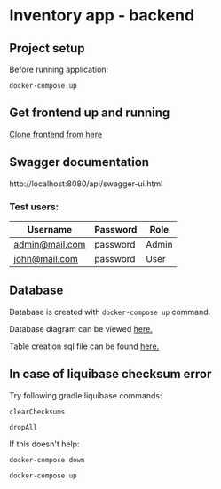 # Inventory app - backend

## Project setup

Before running application:

```
docker-compose up
```

## Get frontend up and running
[Clone frontend from here](https://github.com/borzah/inventory-system-frontend)

## Swagger documentation

http://localhost:8080/api/swagger-ui.html


### Test users:

| Username         |   Password | Role   |
|------------------|------------|--------|
|  admin@mail.com  | password   | Admin  |
|  john@mail.com  | password   | User    |

## Database

Database is created with ```docker-compose up``` command.

Database diagram can be viewed [here.](https://viewer.diagrams.net/?target=blank&highlight=0000ff&edit=_blank&layers=1&nav=1&title=inventory-database.drawio#R5VxLb6s4FP41WbYCm0dYtmk7L410pS7mzqqi4CZoeETgNMn8%2BjHBhuBDAyQQd8JdXMUHY8P5zvuYzvAi2v2SuuvVn4lPwhnS%2FN0MP80QMk3M%2Fs8Je07AVkFYpoFfkPSK8Br8SzhR49RN4JOsNpEmSUiDdZ3oJXFMPFqjuWmabOvTPpKwvuvaXRJAePXcEFL%2FCny6KqjOXKvov5JguRI7Y4dfiVwxmROylesn2yMSfp7hRZoktPgV7RYkzHkn%2BFLc9%2FLF1fLBUhLTLjfcJejp3dwvXn5%2FNj4%2Bafr0RP64E2z%2BdMMNf2P%2BtHQvWJAmm9gn%2BSr6DD9uVwElr2vXy69uGeaMtqJRyC%2Fz5UhKye7LB9XL12diQ5KI0HTPpogbxENxkRG83lb81zVOWx3xHmFOdDnmy3Lpii3sB%2BdMHy7pDVyyQrbv4zv7scx%2F%2FEZJJIhsk5IO2MkYQ%2Bs8y2ia%2FEMWSZikjBInMZv5%2BBGEoURyw2AZs6HHGEkY%2FTFnc8Bk9YFfiALfz7dpBKmCURsIJ6MVJ6MJptFQQu2yTGL%2FIbcKFVOB7BIfWIRWjhy9stnwyoKWktClwWd9%2BSY%2B8B1%2BJAHb%2BEvFKLVALJElm9Qj%2FK5jUyAthNoWom66JBQsxFjn7o%2BmrfMJ2YkHtpr3qVAuVqwwL3l6gRhgIAZMGaI3dtNkVLGUFGW6aDSDELsRmRAMWDUMJoAhj4BIOi1tMFXDYAEYNtnUQLBVg2ADEDyXkmWS7qcFhKMaiDkAwmdAvLl%2B%2Ft6TwQEp99EOxIFkXhqsaZDEEwJCtZcWCx8BwbxD4IZv8SZ6ZxybDhSqPTWCmf4hbl2ngTehwBWpdtYidf%2FOdSlsQSY1Fqbs0bgEU11Yl4ryCuekC1NNQF1XmmE2DLh%2FU5UpPJdYeW5lCizUuzJVA26A8hKCuVyQq9ikcgisutaLYDJXoPC%2BpySbDhCGphgI3NQaUeyo8bmOGtTBh2NTUzwjeeoFr0ZMy1nj7%2BascVNQ1cdZk11Af%2BYMutc0m4%2F%2FPox1B%2FHx045z8DDYi0HMXqC41XEcQeD3zktCdfNhtD9a6gfLGxkbclyrGTKxazTBXvngtjuof%2BGWWyeqik8wlsymLD1d45PS8QlplWP7gTpn2JL3cXo%2B1%2Bn5pd9onj9OZw7DMHgSFVhg4lRHTxi2hW6%2BHyGDoD5ygolEqQ233SYFUCDVUMBsAnD%2F2kGsoZk1JjW1C64dxMLGDQhiXw7t5WmFsAZuh%2Bq68gw7O4D7%2F%2Bt6E1AO5NxjaZWuIZ3ZYa2BojrD%2FHKrUQMvIXzTOgYC1FJ1n8%2BAtRIOw237e%2BO7dfkMWI0p3mZa%2BqC6yWfASsvNpyEABNWncQyYhgDuX72Aa9cNRoO9aA59jdG41JQhSKHvw3r9lsvvxIJfrRWr68pzU5JyS7GvrByWkxeLq39GfcGuYbDRb9mhImJU39W%2BwgcCBsyObt%2FtaI18VqalJsxIcgxuPA6WQFDt%2Bk2Yj6zdLNsm6YQ0QfmnMiZMRtIknJAaKP9KxoR5yOFAekqWQcY4dsun0gEYquM3E%2FamAPeP4jcvZBYr8GaNHXj9XtPFuOiiY9OanezAf9VD%2F3k8KNZC5ux0Q37WMZLs0GcXRqq9z243w32d2BRJ4ZxunVmUxWZ9ITTSF6ryUSHE0%2FNRA1CzQ8rdKuJCKHVJKHWjRSovPBLSKoFFQUGVBMrVfHzuN9KmJMoXH0Tttg2ufyLd9bHGldd%2B7aTT8trXiB7bcqNmy02s97blSkyy2nKBXHw%2F92g2liW1o0YMJYXiRNTNFnYMyReV40tN17Vsl3jgUY2R1e945sn4UKvbk9PWRBiwO41ZonndiulzfVyv22qNBBdarVGBkSoZhx%2BKWOfJuFNfRx%2FpHKa0DXbMXk%2FFURlXIYaIJrlC5LKt4ZpW2OUZZiVeVm0%2BA5ynLGadq%2BvyIRO5UzVUPuPIpl8%2F%2BVxgvnEFE24PLLH1FN9A%2FQW2Ztw1SzLutqXYuHcONdXmXkhqISFroFATyZHQQNpiy05kfvKx5A7Z6UwNmRdNty8qRLBh9ZcFi%2BnVn2fEz%2F8B)

Table creation sql file can be found [here.](https://github.com/borzah/inventory-system-backend/blob/master/src/main/resources/liquibase/init/tables.sql)

## In case of liquibase checksum error

Try following gradle liquibase commands:

```
clearChecksums

dropAll
```

If this doesn't help:
```
docker-compose down

docker-compose up
```
